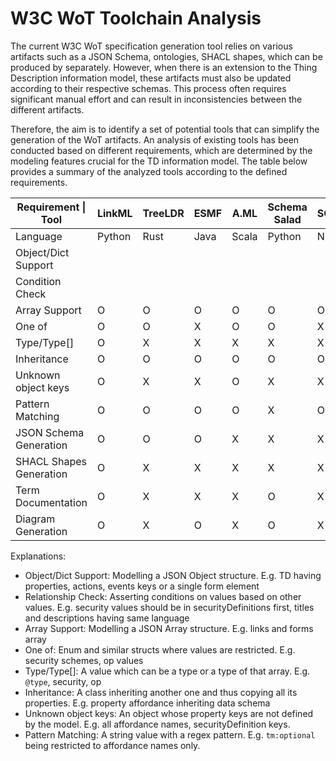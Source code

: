 # W3C WoT Toolchain Analysis

The current W3C WoT specification generation tool relies on various artifacts such as a JSON Schema, ontologies, SHACL shapes, which can be produced by separately. However, when there is an extension to the Thing Description information model, these artifacts must also be updated according to their respective schemas. This process often requires significant manual effort and can result in inconsistencies between the different artifacts. 

Therefore, the aim is to identify a set of potential tools that can simplify the generation of the WoT artifacts. An analysis of existing tools has been conducted based on different requirements, which are determined by the modeling features crucial for the TD information model.
The table below provides a summary of the analyzed tools according to the defined requirements.


| Requirement  \| Tool    | LinkML   | TreeLDR  | ESMF     | A.ML     | Schema Salad | SOML     | WIDOCO   |
|-------------------------|----------|----------|----------|----------|--------------|----------|----------|
| Language                | Python   | Rust     | Java     | Scala    | Python       | NG       | Java     |
| Object/Dict Support     | | |  |  |  |  |  |
| Condition Check         | | |  |  |  |  |  |
| Array Support           | O | O | O | O | O | O | X |
| One of                  | O | O | X | O | O | X | X |
| Type/Type[]             | O | X | X | X | X | X | X |
| Inheritance             | O | O | O | O | O | O | X |
| Unknown object keys     | O | X | X | O | X | X | X |
| Pattern Matching        | O | O | O | O | X | O | X |
| JSON Schema Generation  | O | O | O | X | X | X | X |
| SHACL Shapes Generation | O | X | X | X | X | X | X |
| Term Documentation      | O | X | X | X | O | X | O |
| Diagram Generation      | O | X | O | X | O | X | O |

Explanations:

- Object/Dict Support: Modelling a JSON Object structure. E.g. TD having properties, actions, events keys or a single form element
- Relationship Check: Asserting conditions on values based on other values. E.g. security values should be in securityDefinitions first, titles and descriptions having same language
- Array Support: Modelling a JSON Array structure. E.g. links and forms array
- One of: Enum and similar structs where values are restricted. E.g. security schemes, op values
- Type/Type[]: A value which can be a type or a type of that array. E.g. `@type`, security, op
- Inheritance: A class inheriting another one and thus copying all its properties. E.g. property affordance inheriting data schema
- Unknown object keys: An object whose property keys are not defined by the model. E.g. all affordance names, securityDefinition keys.
- Pattern Matching: A string value with a regex pattern. E.g. `tm:optional` being restricted to affordance names only.
